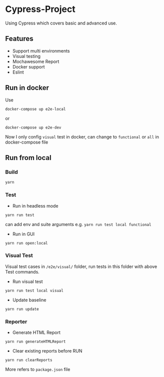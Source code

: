 # Cypress-Project

Using Cypress which covers basic and advanced use.

## Features

- Support multi environments
- Visual testing
- Mochawesome Report
- Docker support
- Eslint

## Run in docker

Use

```
docker-compose up e2e-local
```

or

```
docker-compose up e2e-dev
```

Now I only config `visual` test in docker, can change to `functional` or `all`
in docker-compose file

## Run from local

### Build

```$xslt
yarn
```

### Test

- Run in headless mode

```$xslt
yarn run test
```

can add env and suite arguments
e.g. `yarn run test local functional`

- Run in GUI

```$xslt
yarn run open:local
```
### Visual Test
Visual test cases in `/e2e/visual/` folder, run tests in this folder with above Test commands.
- Run visual test
```$xslt
yarn run test local visual
```
- Update baseline
```$xslt
yarn run update
```
### Reporter

- Generate HTML Report

```$xslt
yarn run generateHTMLReport
```

- Clear existing reports before RUN

```$xslt
yarn run clearReports
```

More refers to `package.json` file
